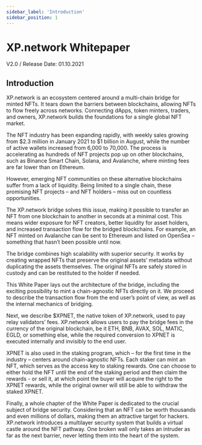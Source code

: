 ```yaml
---
sidebar_label: 'Introduction'
sidebar_position: 1
---
```


# XP.network Whitepaper
V2.0 / Release Date: 01.10.2021

## Introduction

XP.network is an ecosystem centered around a multi-chain bridge for minted NFTs. It tears down the barriers between blockchains, allowing NFTs to flow freely across networks. Connecting dApps, token minters, traders, and owners, XP.network builds the foundations for a single global NFT market.

The NFT industry has been expanding rapidly, with weekly sales growing from $2.3 million in January 2021 to $1 billion in August, while the number of active wallets increased from 6,000 to 70,000. The process is accelerating as hundreds of NFT projects pop up on other blockchains, such as Binance Smart Chain, Solana, and Avalanche, where minting fees are far lower than on Ethereum.

However, emerging NFT communities on these alternative blockchains suffer from a lack of liquidity. Being limited to a single chain, these promising NFT projects – and NFT holders – miss out on countless opportunities.

The XP.network bridge solves this issue, making it possible to transfer an NFT from one blockchain to another in seconds at a minimal cost. This means wider exposure for NFT creators, better liquidity for asset holders, and increased transaction flow for the bridged blockchains. For example, an NFT minted on Avalanche can be sent to Ethereum and listed on OpenSea – something that hasn’t been possible until now.

The bridge combines high scalability with superior security. It works by creating wrapped NFTs that preserve the original assets’ metadata without duplicating the assets themselves. The original NFTs are safely stored in custody and can be restituted to the holder if needed.

This White Paper lays out the architecture of the bridge, including the exciting possibility to mint a chain-agnostic NFTs directly on it. We proceed to describe the transaction flow from the end user’s point of view, as well as the internal mechanics of bridging.

Next, we describe $XPNET, the native token of XP.network, used to pay relay validators’ fees. XP.network allows users to pay the bridge fees in the currency of the original blockchain, be it ETH, BNB, AVAX, SOL, MATIC, EGLD, or something else, while the required conversion to XPNET is executed internally and invisibly to the end user.

XPNET is also used in the staking program, which – for the first time in the industry – centers around chain-agnostic NFTs. Each staker can mint an NFT, which serves as the access key to staking rewards. One can choose to either hold the NFT until the end of the staking period and then claim the rewards - or sell it, at which point the buyer will acquire the right to the XPNET rewards, while the original owner will still be able to withdraw the staked XPNET.

Finally, a whole chapter of the White Paper is dedicated to the crucial subject of bridge security. Considering that an NFT can be worth thousands and even millions of dollars, making them an attractive target for hackers. XP.network introduces a multilayer security system that builds a virtual castle around the NFT pathway. One broken wall only takes an intruder as far as the next barrier, never letting them into the heart of the system.

